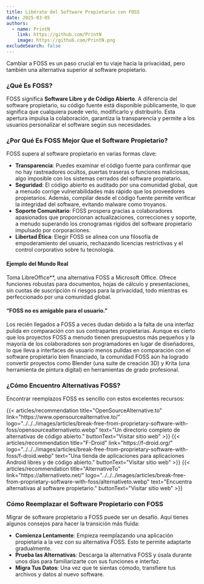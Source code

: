 ```yaml
---
title: Libérate del Software Propietario con FOSS
date: 2025-03-05
authors:
  - name: PrintN
    link: https://github.com/PrintN
    image: https://github.com/PrintN.png
excludeSearch: false
---
```

Cambiar a FOSS es un paso crucial en tu viaje hacia la privacidad, pero también una alternativa superior al software propietario.

### ¿Qué Es FOSS?
FOSS significa **Software Libre y de Código Abierto**. A diferencia del software propietario, su código fuente está disponible públicamente, lo que significa que cualquiera puede verlo, modificarlo y distribuirlo. Esta apertura impulsa la colaboración, garantiza la transparencia y permite a los usuarios personalizar el software según sus necesidades.

### ¿Por Qué Es FOSS Mejor Que el Software Propietario?
FOSS supera al software propietario en varias formas clave:
- **Transparencia**: Puedes examinar el código fuente para confirmar que no hay rastreadores ocultos, puertas traseras o funciones maliciosas, algo imposible con los sistemas cerrados del software propietario.
- **Seguridad**: El código abierto es auditado por una comunidad global, que a menudo corrige vulnerabilidades más rápido que los proveedores propietarios. Además, compilar desde el código fuente permite verificar la integridad del software, evitando malware como troyanos.
- **Soporte Comunitario**: FOSS prospera gracias a colaboradores apasionados que proporcionan actualizaciones, correcciones y soporte, a menudo superando los cronogramas rígidos del software propietario impulsado por corporaciones.
- **Libertad Ética**: Elegir FOSS se alinea con una filosofía de empoderamiento del usuario, rechazando licencias restrictivas y el control corporativo sobre tu tecnología.

#### Ejemplo del Mundo Real
Toma LibreOffice**, una alternativa FOSS a Microsoft Office. Ofrece funciones robustas para documentos, hojas de cálculo y presentaciones, sin cuotas de suscripción ni riesgos para la privacidad, todo mientras es perfeccionado por una comunidad global.

#### “FOSS no es amigable para el usuario.”
Los recién llegados a FOSS a veces dudan debido a la falta de una interfaz pulida en comparación con sus contrapartes propietarias. Aunque es cierto que los proyectos FOSS a menudo tienen presupuestos más pequeños y la mayoría de los colaboradores son programadores en lugar de diseñadores, lo que lleva a interfaces de usuario menos pulidas en comparación con el software propietario bien financiado, la comunidad FOSS aún ha logrado convertir proyectos como Blender (una suite de creación 3D) y Krita (una herramienta de pintura digital) en herramientas de grado profesional.

### ¿Cómo Encuentro Alternativas FOSS?
Encontrar reemplazos FOSS es sencillo con estos excelentes recursos:
<div class="recommendations">
  <div class="grid">
    {{< articles/recommendation title="OpenSourceAlternative.to" link="https://www.opensourcealternative.to/" logo="../../../images/articles/break-free-from-proprietary-software-with-foss/opensourcealternativeto.webp" text="Un directorio completo de alternativas de código abierto." buttonText="Visitar sitio web" >}}
    {{< articles/recommendation title="F-Droid" link="https://f-droid.org/" logo="../../../images/articles/break-free-from-proprietary-software-with-foss/f-droid.webp" text="Una tienda de aplicaciones para aplicaciones Android libres y de código abierto." buttonText="Visitar sitio web" >}}
    {{< articles/recommendation title="AlternativeTo" link="https://alternativeto.net/" logo="../../../images/articles/break-free-from-proprietary-software-with-foss/alternativeto.webp" text="Encuentra alternativas al software propietario." buttonText="Visitar sitio web" >}}
  </div>
</div>

### Cómo Reemplazar el Software Propietario con FOSS
Migrar de software propietario a FOSS puede ser un desafío. Aquí tienes algunos consejos para hacer la transición más fluida:
- **Comienza Lentamente**: Empieza reemplazando una aplicación propietaria a la vez con su alternativa FOSS. Esto te permite adaptarte gradualmente.
- **Prueba las Alternativas**: Descarga la alternativa FOSS y úsala durante unos días para familiarizarte con sus funciones e interfaz.
- **Migra Tus Datos**: Una vez que te sientas cómodo, transfiere tus archivos y datos al nuevo software.